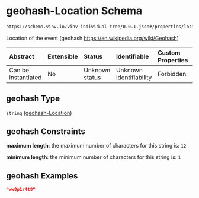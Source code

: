 # geohash-Location Schema

```txt
https://schema.vinv.io/vinv-individual-tree/0.0.1.json#/properties/location/properties/geogrid/properties/geohash
```

Location of the event (geohash <https://en.wikipedia.org/wiki/Geohash>)

| Abstract            | Extensible | Status         | Identifiable            | Custom Properties | Additional Properties | Access Restrictions | Defined In                                                |
| :------------------ | :--------- | :------------- | :---------------------- | :---------------- | :-------------------- | :------------------ | :-------------------------------------------------------- |
| Can be instantiated | No         | Unknown status | Unknown identifiability | Forbidden         | Allowed               | none                | [0.0.1.doc.json\*](0.0.1.doc.json "open original schema") |

## geohash Type

`string` ([geohash-Location](0-properties-location-properties-geo-grid-properties-geohash-location.md))

## geohash Constraints

**maximum length**: the maximum number of characters for this string is: `12`

**minimum length**: the minimum number of characters for this string is: `1`

## geohash Examples

```json
"ww8p1r4t8"
```
